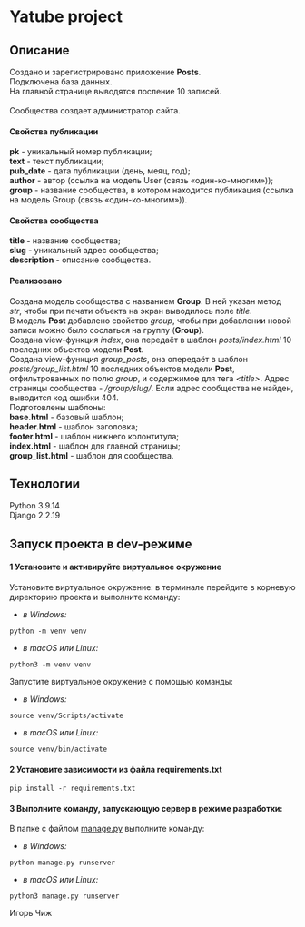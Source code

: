 <h1 class="code-line" data-line-start=0 data-line-end=1 ><a id="Yatube_project_0"></a>Yatube project</h1>
<h2 class="code-line" data-line-start=2 data-line-end=3 ><a id="_2"></a>Описание</h2>
<p class="has-line-data" data-line-start="3" data-line-end="9">Создано и зарегистрировано приложение <strong>Posts</strong>.<br>
Подключена база данных.<br>
На главной странице выводятся посление 10 записей.<br>
<br>
Сообщества создает администратор сайта.<br>
<h4 class="code-line" data-line-start=10 data-line-end=11 ><a id="__10"></a>Свойства публикации</h4>
<p class="has-line-data" data-line-start="11" data-line-end="16"> <strong>pk</strong> - уникальный номер публикации;<br>
<strong>text</strong> - текст публикации;<br>
<strong>pub_date</strong> - дата публикации (день, меяц, год);<br>
<strong>author</strong> - автор (ссылка на модель User (связь «один-ко-многим»));<br>
<strong>group</strong> - название сообщества, в котором находится публикация (ссылка на модель Group (связь «один-ко-многим»)).</p>
<h4 class="code-line" data-line-start=17 data-line-end=18 ><a id="__17"></a>Свойства сообщества</h4>
<p class="has-line-data" data-line-start="18" data-line-end="21"><strong>title</strong> - название сообщества;<br>
<strong>slug</strong> - уникальный адрес сообщества;<br>
<strong>description</strong> - описание сообщества.</p>
<h4 class="code-line" data-line-start=22 data-line-end=23 ><a id="_22"></a>Реализовано</h4>
<p class="has-line-data" data-line-start="23" data-line-end="34">Создана модель сообщества с названием <strong>Group</strong>. В ней указан метод <em>str</em>, чтобы при печати объекта на экран выводилось поле <em>title</em>.<br>
В модель <strong>Post</strong> добавлено свойство <em>group</em>, чтобы при добавлении новой записи можно было сослаться на группу (<strong>Group</strong>).<br>
Создана view-функция <em>index</em>, она передаёт в шаблон <em>posts/index.html</em>  10 последних объектов модели <strong>Post</strong>.<br>
Создана view-функция <em>group_posts</em>, она опередаёт в шаблон <em>posts/group_list.html</em> 10 последних объектов модели <strong>Post</strong>, отфильтрованных по полю <em>group</em>, и содержимое для тега <em>&lt;title&gt;</em>. Адрес страницы сообщества - <em>/group/slug/</em>. Если адрес сообщества не найден, выводится код ошибки 404.<br>
Подготовлены шаблоны:<br>
<strong>base.html</strong> - базовый шаблон;<br>
<strong>header.html</strong> - шаблон заголовка;<br>
<strong>footer.html</strong> - шаблон нижнего колонтитула;<br>
<strong>index.html</strong> - шаблон для главной страницы;<br>
<strong>group_list.html</strong> - шаблон для сообщества.<br>
<h2 class="code-line" data-line-start=35 data-line-end=36 ><a id="_35"></a>Технологии</h2>
<p class="has-line-data" data-line-start="36" data-line-end="38">Python 3.9.14<br>
 Django 2.2.19</p>
<h2 class="code-line" data-line-start=39 data-line-end=40 ><a id="___dev_39"></a>Запуск проекта в dev-режиме</h2>
<h4 class="code-line" data-line-start=40 data-line-end=41 ><a id="1______40"></a>1️ Установите и активируйте виртуальное окружение</h4>
<p class="has-line-data" data-line-start="41" data-line-end="42">Установите виртуальное окружение: в терминале перейдите в корневую директорию проекта и выполните команду:</p>
<ul>
<li class="has-line-data" data-line-start="42" data-line-end="43"><em>в Windows:</em></li>
</ul>
<pre><code class="has-line-data" data-line-start="44" data-line-end="46">python -m venv venv
</code></pre>
<ul>
<li class="has-line-data" data-line-start="46" data-line-end="47"><em>в macOS или Linux:</em></li>
</ul>
<pre><code class="has-line-data" data-line-start="48" data-line-end="50">python3 -m venv venv
</code></pre>
<p class="has-line-data" data-line-start="50" data-line-end="51">Запустите виртуальное окружение с помощью команды:</p>
<ul>
<li class="has-line-data" data-line-start="51" data-line-end="52"><em>в Windows:</em></li>
</ul>
<pre><code class="has-line-data" data-line-start="53" data-line-end="55">source venv/Scripts/activate
</code></pre>
<ul>
<li class="has-line-data" data-line-start="55" data-line-end="56"><em>в macOS или Linux:</em></li>
</ul>
<pre><code class="has-line-data" data-line-start="57" data-line-end="59">source venv/bin/activate
</code></pre>
<h4 class="code-line" data-line-start=59 data-line-end=60 ><a id="2_____requirementstxt_59"></a>2️ Установите зависимости из файла requirements.txt</h4>
<pre><code class="has-line-data" data-line-start="61" data-line-end="63">pip install -r requirements.txt
</code></pre>
<h4 class="code-line" data-line-start=63 data-line-end=64 ><a id="3________63"></a>3️ Выполните команду, запускающую сервер в режиме разработки:</h4>
<p class="has-line-data" data-line-start="64" data-line-end="65">В папке с файлом <a href="http://manage.py">manage.py</a> выполните команду:</p>
<ul>
<li class="has-line-data" data-line-start="65" data-line-end="66"><em>в Windows:</em></li>
</ul>
<pre><code class="has-line-data" data-line-start="67" data-line-end="69">python manage.py runserver
</code></pre>
<ul>
<li class="has-line-data" data-line-start="69" data-line-end="70"><em>в macOS или Linux:</em></li>
</ul>
<pre><code class="has-line-data" data-line-start="71" data-line-end="73">python3 manage.py runserver
</code></pre>
Игорь Чиж
